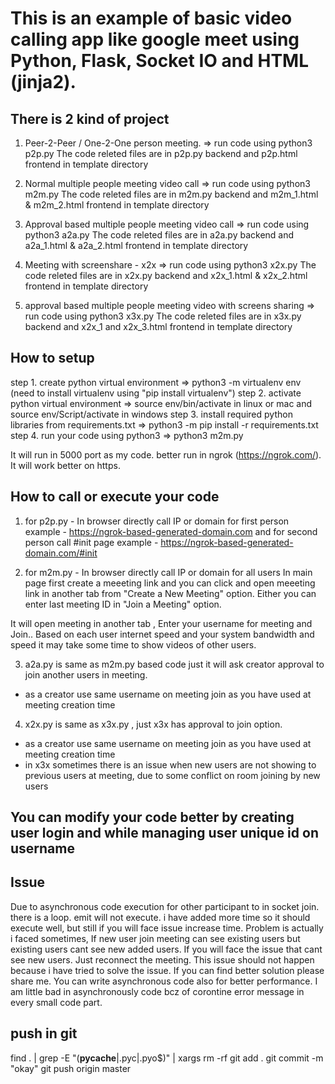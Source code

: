 # This is an example of basic video calling app like google meet using Python, Flask, Socket IO and HTML (jinja2).

## There is 2 kind of project
1. Peer-2-Peer / One-2-One person meeting.
=> run code using python3 p2p.py 
The code releted files are in p2p.py backend and p2p.html frontend in template directory

2. Normal multiple people meeting video call
=> run code using python3 m2m.py 
The code releted files are in m2m.py backend and m2m_1.html & m2m_2.html frontend in template directory


3. Approval based multiple people meeting video call
=> run code using python3 a2a.py 
The code releted files are in a2a.py backend and a2a_1.html & a2a_2.html frontend in template directory

4. Meeting with screenshare - x2x
=> run code using python3 x2x.py
The code releted files are in x2x.py backend and x2x_1.html & x2x_2.html frontend in template directory

5. approval based multiple people meeting video with screens sharing
=> run code using python3 x3x.py
The code releted files are in x3x.py backend and x2x_1 and x2x_3.html frontend in template directory

## How to setup
step 1.  create python virtual environment
=> python3 -m virtualenv env (need to install virtualenv using "pip install virtualenv")
step 2. activate python virtual environment
=> source env/bin/activate in linux or mac and source env/Script/activate in windows
step 3. install required python libraries from requirements.txt
=> python3 -m pip install -r requirements.txt
step 4. run your code using python3
=> python3 m2m.py 

It will run in 5000 port as my code. better run in ngrok (https://ngrok.com/). It will work better on https.

## How to call or execute your code
1. for p2p.py - In browser directly call IP or domain for first person
example - https://ngrok-based-generated-domain.com
and for second person call #init page
example - https://ngrok-based-generated-domain.com/#init


2. for m2m.py - In browser directly call IP or domain for all users
In main page first create a meeeting link and you can click and open meeeting link in another tab from "Create a New Meeting" option. Either you can enter last meeting ID in "Join a Meeting" option.

It will open meeting in another tab , Enter your username for meeting and Join.. 
Based on each user internet speed and your system bandwidth and speed it may take some time to show videos of other users.

3. a2a.py is same as m2m.py based code just it will ask creator approval to join another users in meeting.
- as a creator use same username on meeting join as you have used at meeting creation time

4. x2x.py is same as x3x.py , just x3x has approval to join option. 
- as a creator use same username on meeting join as you have used at meeting creation time
- in x3x sometimes there is an issue when new users are not showing to previous users at meeting, due to some conflict on room joining by new users


## You can modify your code better by creating user login and while managing user unique id on username

## Issue
Due to asynchronous code execution for other participant to in socket join. there is a loop. emit will not execute. i have added more time so it should execute well, but still if you will face issue increase time. Problem is actually i faced sometimes, If new user join meeting can see existing users but existing users cant see new added users. If you will face the issue that cant see new users. Just reconnect the meeting. This issue should not happen because i have tried to solve the issue. If you can find better solution please share me. You can write asynchronous code also for better performance. I am little bad in asynchronously code bcz of corontine error message in every small code part. 


## push in git
find . | grep -E "(__pycache__|\.pyc|\.pyo$)" | xargs rm -rf
git add .
git commit -m "okay"
git push origin master